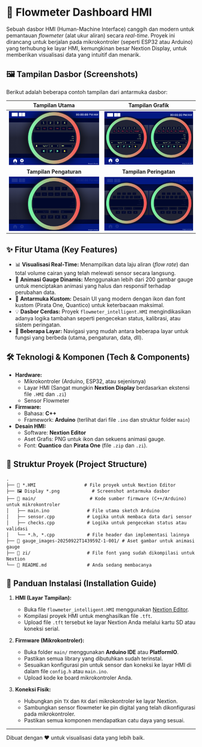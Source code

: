 # 🌊 Flowmeter Dashboard HMI

Sebuah dasbor HMI (Human-Machine Interface) canggih dan modern untuk pemantauan *flowmeter* (alat ukur aliran) secara *real-time*. Proyek ini dirancang untuk berjalan pada mikrokontroler (seperti ESP32 atau Arduino) yang terhubung ke layar HMI, kemungkinan besar Nextion Display, untuk memberikan visualisasi data yang intuitif dan menarik.

## 🖼️ Tampilan Dasbor (Screenshots)

Berikut adalah beberapa contoh tampilan dari antarmuka dasbor:

| Tampilan Utama | Tampilan Grafik |
| :---: | :---: |
| ![Display 1](Display%201.png) | ![Display 2](Display%202.png) |
| **Tampilan Pengaturan** | **Tampilan Peringatan** |
| ![Display 3](Display%203.png) | ![Display 4](Display%204.png) |

## ✨ Fitur Utama (Key Features)

- 📊 **Visualisasi Real-Time:** Menampilkan data laju aliran (*flow rate*) dan total volume cairan yang telah melewati sensor secara langsung.
- 🔄 **Animasi Gauge Dinamis:** Menggunakan lebih dari 200 gambar gauge untuk menciptakan animasi yang halus dan responsif terhadap perubahan data.
- 🎨 **Antarmuka Kustom:** Desain UI yang modern dengan ikon dan font kustom (Pirata One, Quantico) untuk keterbacaan maksimal.
- 💡 **Dasbor Cerdas:** Proyek `flowmeter_intelligent.HMI` mengindikasikan adanya logika tambahan seperti pengecekan status, kalibrasi, atau sistem peringatan.
- 📄 **Beberapa Layar:** Navigasi yang mudah antara beberapa layar untuk fungsi yang berbeda (utama, pengaturan, data, dll).

## 🛠️ Teknologi & Komponen (Tech & Components)

- **Hardware:**
  - Mikrokontroler (Arduino, ESP32, atau sejenisnya)
  - Layar HMI (Sangat mungkin **Nextion Display** berdasarkan ekstensi file `.HMI` dan `.zi`)
  - Sensor Flowmeter
- **Firmware:**
  - Bahasa: **C++**
  - Framework: **Arduino** (terlihat dari file `.ino` dan struktur folder `main`)
- **Desain HMI:**
  - Software: **Nextion Editor**
  - Aset Grafis: PNG untuk ikon dan sekuens animasi gauge.
  - Font: **Quantico** dan **Pirata One** (file `.zip` dan `.zi`).

## 📂 Struktur Proyek (Project Structure)

```
.
├── 📄 *.HMI                  # File proyek untuk Nextion Editor
├── 🖼️ Display *.png            # Screenshot antarmuka dasbor
├── 📁 main/                    # Kode sumber firmware (C++/Arduino) untuk mikrokontroler
│   ├── main.ino              # File utama sketch Arduino
│   ├── sensor.cpp            # Logika untuk membaca data dari sensor
│   ├── checks.cpp            # Logika untuk pengecekan status atau validasi
│   └── *.h, *.cpp            # File header dan implementasi lainnya
├── 📁 gauge_images-20250922T143959Z-1-001/ # Aset gambar untuk animasi gauge
├── 📁 zi/                     # File font yang sudah dikompilasi untuk Nextion
└── 📄 README.md               # Anda sedang membacanya
```

## 🚀 Panduan Instalasi (Installation Guide)

1.  **HMI (Layar Tampilan):**
    - Buka file `flowmeter_intelligent.HMI` menggunakan [Nextion Editor](https://nextion.tech/nextion-editor/).
    - Kompilasi proyek HMI untuk menghasilkan file `.tft`.
    - Upload file `.tft` tersebut ke layar Nextion Anda melalui kartu SD atau koneksi serial.

2.  **Firmware (Mikrokontroler):**
    - Buka folder `main/` menggunakan **Arduino IDE** atau **PlatformIO**.
    - Pastikan semua library yang dibutuhkan sudah terinstal.
    - Sesuaikan konfigurasi pin untuk sensor dan koneksi ke layar HMI di dalam file `config.h` atau `main.ino`.
    - Upload kode ke board mikrokontroler Anda.

3.  **Koneksi Fisik:**
    - Hubungkan pin `TX` dan `RX` dari mikrokontroler ke layar Nextion.
    - Sambungkan sensor flowmeter ke pin digital yang telah dikonfigurasi pada mikrokontroler.
    - Pastikan semua komponen mendapatkan catu daya yang sesuai.

---

Dibuat dengan ❤️ untuk visualisasi data yang lebih baik.